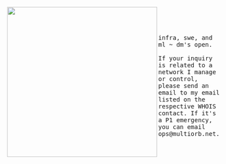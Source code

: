 <p float="left">
 <img src="https://i.imgur.com/B3JCZ5I.jpeg" width="350" align="left">
  <p float="left">
    <samp>
      <br>
      <br>
      <br>
      <br>
      infra, swe, and ml ~ dm's open.
      <br>
      <br>
      If your inquiry is related to a network I manage or control, please send an email to my email listed on the respective WHOIS contact. If it's a P1 emergency, you can email ops@multiorb.net.
    </samp>
  </p>
</p>
